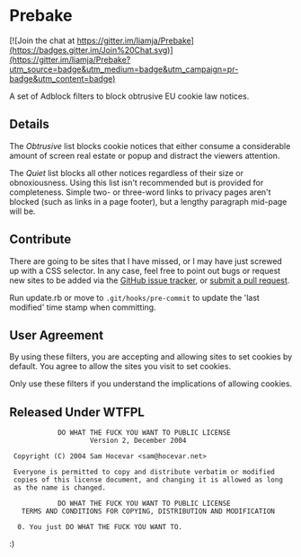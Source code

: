 Prebake
=======

[![Join the chat at https://gitter.im/liamja/Prebake](https://badges.gitter.im/Join%20Chat.svg)](https://gitter.im/liamja/Prebake?utm_source=badge&utm_medium=badge&utm_campaign=pr-badge&utm_content=badge)

A set of Adblock filters to block obtrusive EU cookie law notices.

Details
-------

The _Obtrusive_ list blocks cookie notices that either consume a
considerable amount of screen real estate or popup and distract the
viewers attention.

The _Quiet_ list blocks all other notices regardless of their size
or obnoxiousness. Using this list isn't recommended but is provided
for completeness. Simple two- or three-word links to privacy pages
aren't blocked (such as links in a page footer), but a lengthy
paragraph mid-page will be.

Contribute
----------

There are going to be sites that I have missed, or I may have just
screwed up with a CSS selector. In any case, feel free to point out
bugs or request new sites to be added via the [GitHub issue tracker](https://github.com/liamja/Prebake/issues),
or [submit a pull request](https://github.com/liamja/Prebake/compare).

Run update.rb or move to `.git/hooks/pre-commit` to update the
'last modified' time stamp when committing.

User Agreement
--------------

By using these filters, you are accepting and allowing sites to
set cookies by default. You agree to allow the sites you visit to
set cookies.

Only use these filters if you understand the implications of
allowing cookies.

Released Under WTFPL
--------------------

                DO WHAT THE FUCK YOU WANT TO PUBLIC LICENSE
                        Version 2, December 2004
                        
     Copyright (C) 2004 Sam Hocevar <sam@hocevar.net>
     
     Everyone is permitted to copy and distribute verbatim or modified
     copies of this license document, and changing it is allowed as long
     as the name is changed.
     
                DO WHAT THE FUCK YOU WANT TO PUBLIC LICENSE
       TERMS AND CONDITIONS FOR COPYING, DISTRIBUTION AND MODIFICATION
       
      0. You just DO WHAT THE FUCK YOU WANT TO.
      

:)
